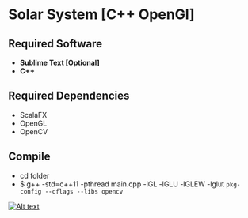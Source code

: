 # Solar System [C++ OpenGl]

## Required Software 
 * **Sublime Text [Optional]**
 * **C++**

## Required Dependencies
 * ScalaFX
 * OpenGL
 * OpenCV

## Compile
 * cd folder
 * $ g++ -std=c++11 -pthread main.cpp -lGL -lGLU -lGLEW -lglut `pkg-config --cflags --libs opencv`

[![Alt text](https://img.youtube.com/vi/XiULaVG2m6s/0.jpg)](https://www.youtube.com/watch?v=XiULaVG2m6s)